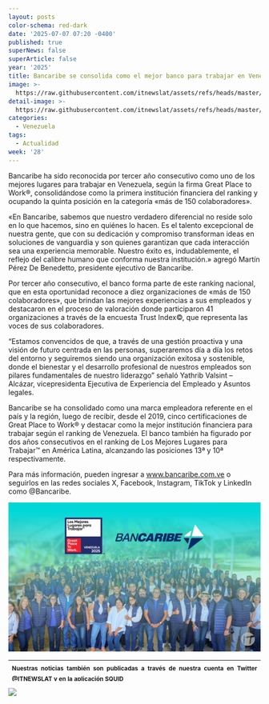 ```yaml
---
layout: posts
color-schema: red-dark
date: '2025-07-07 07:20 -0400'
published: true
superNews: false
superArticle: false
year: '2025'
title: Bancaribe se consolida como el mejor banco para trabajar en Venezuela
image: >-
  https://raw.githubusercontent.com/itnewslat/assets/refs/heads/master/img/540x320/Bancaribe-GPTW-25-p.jpg
detail-image: >-
  https://raw.githubusercontent.com/itnewslat/assets/refs/heads/master/img/1024x680/Bancaribe-GPTW-25-g.jpg
categories:
  - Venezuela
tags:
  - Actualidad
week: '28'
---
```

Bancaribe ha sido reconocida por tercer año consecutivo como uno de los mejores lugares para trabajar en Venezuela, según la firma Great Place to Work®, consolidándose como la primera institución financiera del ranking y ocupando la quinta posición en la categoría «más de 150 colaboradores». 

«En Bancaribe, sabemos que nuestro verdadero diferencial no reside solo en lo que hacemos, sino en quiénes lo hacen. Es el talento excepcional de nuestra gente, que con su dedicación y compromiso transforman ideas en soluciones de vanguardia y son quienes garantizan que cada interacción sea una experiencia memorable. Nuestro éxito es, indudablemente, el reflejo del calibre humano que conforma nuestra institución.» agregó Martín Pérez De Benedetto, presidente ejecutivo de Bancaribe. 

Por tercer año consecutivo, el banco forma parte de este ranking nacional, que en esta oportunidad reconoce a diez organizaciones de «más de 150 colaboradores», que brindan las mejores experiencias a sus empleados y destacaron en el proceso de valoración donde participaron 41 organizaciones a través de la encuesta Trust Index©, que representa las voces de sus colaboradores.  

“Estamos convencidos de que, a través de una gestión proactiva y una visión de futuro centrada en las personas, superaremos día a día los retos del entorno y seguiremos siendo una organización exitosa y sostenible, donde el bienestar y el desarrollo profesional de nuestros empleados son pilares fundamentales de nuestro liderazgo” señaló Yathrib Valsint – Alcázar, vicepresidenta Ejecutiva de Experiencia del Empleado y Asuntos legales. 

Bancaribe se ha consolidado como una marca empleadora referente en el país y la región, luego de recibir, desde el 2019, cinco certificaciones de Great Place to Work® y destacar como la mejor institución financiera para trabajar según el ranking de Venezuela. El banco también ha figurado por dos años consecutivos en el ranking de Los Mejores Lugares para Trabajar™ en América Latina, alcanzando las posiciones 13ª y 10ª respectivamente. 

Para más información, pueden ingresar a www.bancaribe.com.ve o seguirlos en las redes sociales X, Facebook, Instagram, TikTok y LinkedIn como @Bancaribe. 

![](https://raw.githubusercontent.com/itnewslat/assets/refs/heads/master/img/540x320/Bancaribe-GPTW-25-p.jpg)

<table style="height: 42px;" width="569">
<tbody>
<tr>
<td style="text-align: justify;"><sub><strong>Nuestras noticias también son publicadas a través de nuestra cuenta en Twitter <a href="https://twitter.com/itnewslat?lang=es">@ITNEWSLAT</a> y en la aplicación <a href="https://squidapp.co/en/">SQUID</a></strong></sub></td>
</tr>
</tbody>
</table>

<img src="https://tracker.metricool.com/c3po.jpg?hash=56f88a41e39ab42c063cc51676587a04"/>
